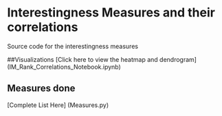 # Interestingness Measures and their correlations
Source code for the interestingness measures

##Visualizations
[Click here to view the heatmap and dendrogram] (IM_Rank_Correlations_Notebook.ipynb)

## Measures done

[Complete List Here] (Measures.py)
